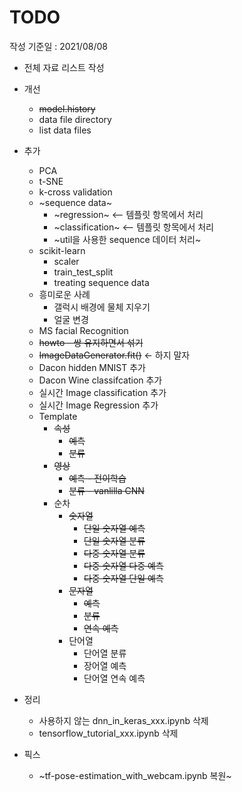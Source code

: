# TODO

작성 기준일 : 2021/08/08

- 전체 자료 리스트 작성
- 개선
    - ~~model.history~~
    - data file directory
    - list data files
- 추가
    - PCA
    - t-SNE
    - k-cross validation
    - ~sequence data~
        - ~regression~ <-- 템플릿 항목에서 처리
        - ~classification~ <-- 템플릿 항목에서 처리
        - ~util을 사용한 sequence 데이터 처리~
    - scikit-learn
        - scaler
        - train_test_split
        - treating sequence data
    - 흥미로운 사례 
        - 갤럭시 배경에 물체 지우기
        - 얼굴 변경
    - MS facial Recognition
    - ~~howto - 쌍 유지하면서 섞기~~
    - ~~ImageDataGenerator.fit()~~ <- 하지 말자
    - Dacon hidden MNIST 추가
    - Dacon Wine classifcation 추가
    - 실시간 Image classification 추가
    - 실시간 Image Regression 추가
    - Template
      - ~~속성~~
        - ~~예측~~
        - ~~분류~~
      - ~~영상~~
        - ~~예측 - 전이학습~~
        - ~~분류 - vanlilla CNN~~
      - 순차
        - ~~숫자열~~
           - ~~단일 숫자열 예측~~
           - ~~단일 숫자열 분류~~
           - ~~다중 숫자열 분류~~
           - ~~다중 숫자열 다중 예측~~
           - ~~다중 숫자열 단일 예측~~
        - ~~문자열~~
          - ~~예측~~
          - ~~분류~~
          - ~~연속 예측~~
        - 단어열
          - 단어열 분류
          - 장어열 예측
          - 단어열 연속 예측

- 정리
    - 사용하지 않는 dnn_in_keras_xxx.ipynb 삭제
    - tensorflow_tutorial_xxx.ipynb 삭제
- 픽스
    - ~tf-pose-estimation_with_webcam.ipynb 복원~
